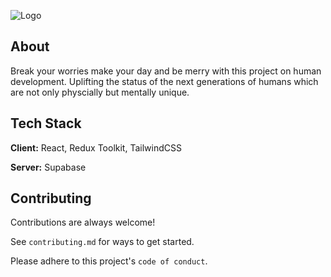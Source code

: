 
![Logo](https://lh3.googleusercontent.com/8kEQ-JBg7ggq9ZzU8rzbNX2iZCcwVsDjkFe-JLHbk-HAh4fuae-2X-mX65qlcRD5_WgweqMy24U3QgetTM5YCazSGjQL2n98f1X3L4EBh55a0ELX8Ccz8iGbjlSxNUdUQwp-DtMg7EtJ9KXvlSWIv_wvRfzhWUJHAwQmseQAaS4qD6sD5f9ATg91eeok6P3YiPi4jImijtX955sS9xzXG2ySbA3IUPTlAATp1GtYM2d6pjCUCNp0HvHkJGQfhqT6MgjUuyH8a5RCzvGRQbnyhZ1567L_7bXBVnlg9Y1ne-91s6_0vPJweiJKfmHRUdSg6N7AaVNCRUAo_6h7c26jSj362Zvb8eF3GmQb0eztZ8lfsuPYyXjeC3uS6M72aT08wFujZeO-dc8d4Y2h7O15mADSPrUoJ-LZ0CgodXIMA__Vmr_x1FQbppHH4bjSNtE2YmXZd5pGSQcKnRmODxn8QIVzm4syabfBGv3Y6gmjorAFB1CluA9tpIkXnGxN95ltigE64H-SHTMTyYX8gIh1ezJQzHsdBWjbiqB1wf1LqKaCwSElnyRlo4SLK7_WQGCzJfahWshE2RWo_G8Po1uSB-q7uyh7lfEyjASRT61vIi2JWs-oa-Tw7id6EtCJdrkD7LzrpcwFWYxoDkeEhj3vxPAjZdYmMyQ5YdLs_CKhx30vLAYoy5bqgyGYkXJxTt0EfpjvPmi6_wCRhoVaeXQXtiDyGZbaemtrRUO7yME7pNvBaP5GxlkS_-o3XUFLrEEj6nryhJPejL9r4mDxQ2eE0UrzBluT4api2ihLNs4Ru21p7S1uJjbkkTwlpx4YIvmFNbk_iDdaF9-oQTVJb8yilFFQCoi0THvToyHQNKi7gBPmI5d0kEBF2sKk7_J-ecVGIQvoiwetZifWQSnQLDyAkVGuWoGuBSJZ8dZPRFMuCp6YBWhm=s577-no?authuser=0)



## About
Break your worries make your day and be merry with this project on human development. Uplifting the status of the next generations of humans which are not only physcially but mentally unique.
## Tech Stack

**Client:** React, Redux Toolkit, TailwindCSS

**Server:** Supabase


## Contributing

Contributions are always welcome!

See `contributing.md` for ways to get started.

Please adhere to this project's `code of conduct`.

